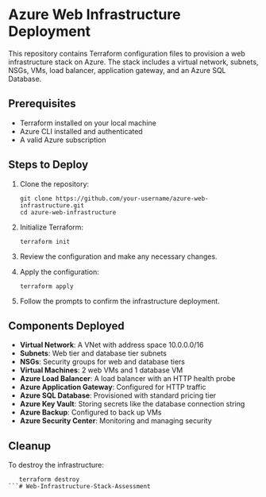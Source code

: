 # Azure Web Infrastructure Deployment

This repository contains Terraform configuration files to provision a web infrastructure stack on Azure. The stack includes a virtual network, subnets, NSGs, VMs, load balancer, application gateway, and an Azure SQL Database.

## Prerequisites

- Terraform installed on your local machine
- Azure CLI installed and authenticated
- A valid Azure subscription

## Steps to Deploy

1. Clone the repository:
   ```
   git clone https://github.com/your-username/azure-web-infrastructure.git
   cd azure-web-infrastructure
   ```

2. Initialize Terraform:
   ```
   terraform init
   ```

3. Review the configuration and make any necessary changes.

4. Apply the configuration:
   ```
   terraform apply
   ```

5. Follow the prompts to confirm the infrastructure deployment.

## Components Deployed

- **Virtual Network**: A VNet with address space 10.0.0.0/16
- **Subnets**: Web tier and database tier subnets
- **NSGs**: Security groups for web and database tiers
- **Virtual Machines**: 2 web VMs and 1 database VM
- **Azure Load Balancer**: A load balancer with an HTTP health probe
- **Azure Application Gateway**: Configured for HTTP traffic
- **Azure SQL Database**: Provisioned with standard pricing tier
- **Azure Key Vault**: Storing secrets like the database connection string
- **Azure Backup**: Configured to back up VMs
- **Azure Security Center**: Monitoring and managing security

## Cleanup

To destroy the infrastructure:

```
   terraform destroy
```# Web-Infrastructure-Stack-Assessment
